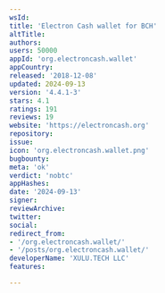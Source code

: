 ```yaml
---
wsId: 
title: 'Electron Cash wallet for BCH'
altTitle: 
authors: 
users: 50000
appId: 'org.electroncash.wallet'
appCountry: 
released: '2018-12-08'
updated: 2024-09-13
version: '4.4.1-3'
stars: 4.1
ratings: 191
reviews: 19
website: 'https://electroncash.org'
repository: 
issue: 
icon: 'org.electroncash.wallet.png'
bugbounty: 
meta: 'ok'
verdict: 'nobtc'
appHashes: 
date: '2024-09-13'
signer: 
reviewArchive: 
twitter: 
social: 
redirect_from:
- '/org.electroncash.wallet/'
- '/posts/org.electroncash.wallet/'
developerName: 'XULU.TECH LLC'
features: 

---
```


